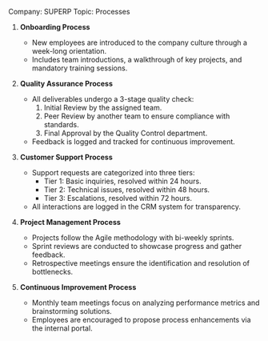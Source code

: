 Company: SUPERP
Topic: Processes

1. **Onboarding Process**
   - New employees are introduced to the company culture through a week-long orientation.
   - Includes team introductions, a walkthrough of key projects, and mandatory training sessions.

2. **Quality Assurance Process**
   - All deliverables undergo a 3-stage quality check:
     1. Initial Review by the assigned team.
     2. Peer Review by another team to ensure compliance with standards.
     3. Final Approval by the Quality Control department.
   - Feedback is logged and tracked for continuous improvement.

3. **Customer Support Process**
   - Support requests are categorized into three tiers:
     - Tier 1: Basic inquiries, resolved within 24 hours.
     - Tier 2: Technical issues, resolved within 48 hours.
     - Tier 3: Escalations, resolved within 72 hours.
   - All interactions are logged in the CRM system for transparency.

4. **Project Management Process**
   - Projects follow the Agile methodology with bi-weekly sprints.
   - Sprint reviews are conducted to showcase progress and gather feedback.
   - Retrospective meetings ensure the identification and resolution of bottlenecks.

5. **Continuous Improvement Process**
   - Monthly team meetings focus on analyzing performance metrics and brainstorming solutions.
   - Employees are encouraged to propose process enhancements via the internal portal.
